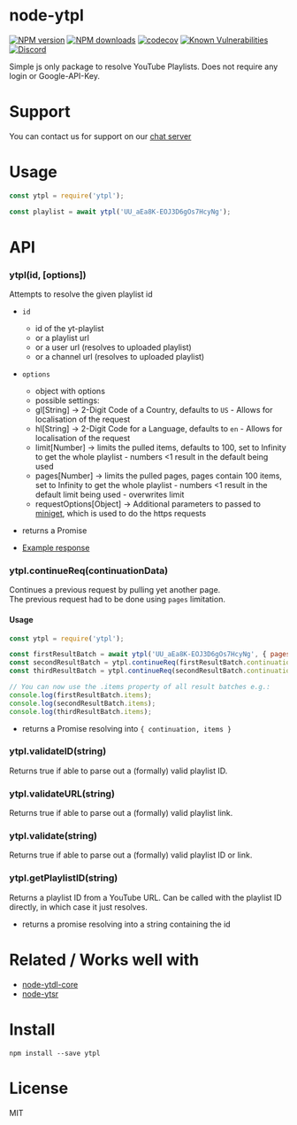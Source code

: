 # node-ytpl
[![NPM version](https://img.shields.io/npm/v/ytpl.svg?maxAge=3600)](https://www.npmjs.com/package/ytpl)
[![NPM downloads](https://img.shields.io/npm/dt/ytpl.svg?maxAge=3600)](https://www.npmjs.com/package/ytpl)
[![codecov](https://codecov.io/gh/timeforaninja/node-ytpl/branch/master/graph/badge.svg)](https://codecov.io/gh/timeforaninja/node-ytpl)
[![Known Vulnerabilities](https://snyk.io/test/github/timeforaninja/node-ytpl/badge.svg)](https://snyk.io/test/github/timeforaninja/node-ytpl)
[![Discord](https://img.shields.io/discord/484464227067887645.svg)](https://discord.gg/V3vSCs7)

Simple js only package to resolve YouTube Playlists.
Does not require any login or Google-API-Key.

# Support
You can contact us for support on our [chat server](https://discord.gg/V3vSCs7)

# Usage

```js
const ytpl = require('ytpl');

const playlist = await ytpl('UU_aEa8K-EOJ3D6gOs7HcyNg');
```


# API
### ytpl(id, [options])

Attempts to resolve the given playlist id

* `id`
    * id of the yt-playlist
    * or a playlist url
    * or a user url (resolves to uploaded playlist)
    * or a channel url (resolves to uploaded playlist)
* `options`
    * object with options
    * possible settings:
    * gl[String] -> 2-Digit Code of a Country, defaults to `US` - Allows for localisation of the request
    * hl[String] -> 2-Digit Code for a Language, defaults to `en` - Allows for localisation of the request
    * limit[Number] -> limits the pulled items, defaults to 100, set to Infinity to get the whole playlist - numbers <1 result in the default being used
    * pages[Number] -> limits the pulled pages, pages contain 100 items, set to Infinity to get the whole playlist - numbers <1 result in the default limit being used - overwrites limit
    * requestOptions[Object] -> Additional parameters to passed to [miniget](https://github.com/fent/node-miniget), which is used to do the https requests

* returns a Promise
* [Example response](https://github.com/timeforaninja/node-ytpl/blob/master/example/example_output.txt)

### ytpl.continueReq(continuationData)
Continues a previous request by pulling yet another page.  
The previous request had to be done using `pages` limitation.

#### Usage
```js
const ytpl = require('ytpl');

const firstResultBatch = await ytpl('UU_aEa8K-EOJ3D6gOs7HcyNg', { pages: 1 });
const secondResultBatch = ytpl.continueReq(firstResultBatch.continuation);
const thirdResultBatch = ytpl.continueReq(secondResultBatch.continuation);

// You can now use the .items property of all result batches e.g.:
console.log(firstResultBatch.items);
console.log(secondResultBatch.items);
console.log(thirdResultBatch.items);
```

* returns a Promise resolving into `{ continuation, items }`

### ytpl.validateID(string)

Returns true if able to parse out a (formally) valid playlist ID.

### ytpl.validateURL(string)

Returns true if able to parse out a (formally) valid playlist link.

### ytpl.validate(string)

Returns true if able to parse out a (formally) valid playlist ID or link.

### ytpl.getPlaylistID(string)

Returns a playlist ID from a YouTube URL. Can be called with the playlist ID directly, in which case it just resolves.

* returns a promise resolving into a string containing the id


# Related / Works well with

* [node-ytdl-core](https://github.com/fent/node-ytdl-core)
* [node-ytsr](https://github.com/TimeForANinja/node-ytsr)


# Install

    npm install --save ytpl


# License
MIT
